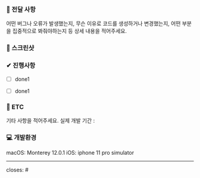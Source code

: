### 📃 전달 사항
어떤 버그나 오류가 발생했는지, 무슨 이유로 코드를 생성하거나 변경했는지, 어떤 부분을 집중적으로 봐줘야하는지 등
상세 내용을 적어주세요.


### 📸 스크린샷



### ✔ 진행사항
- [ ] done1
- [ ] done1


### 🔴 ETC
기타 사항을 적어주세요.
실제 개발 기간 : 


### 💻 개발환경
macOS: Monterey 12.0.1
iOS: iphone 11 pro simulator


<hr>

closes: #
